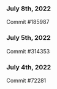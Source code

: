 ### July 8th, 2022

Commit #185987

### July 5th, 2022

Commit #314353


### July 4th, 2022

Commit #72281
